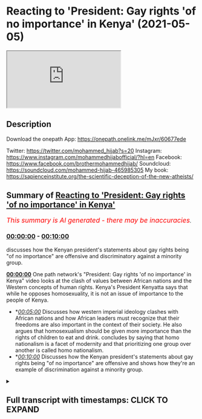 # Reacting to 'President: Gay rights 'of no importance' in Kenya' (2021-05-05)

<iframe loading='lazy' src='https://www.youtube.com/embed/wp4REjWl7yk'></iframe>

## Description

Download the onepath App: https://onepath.onelink.me/mJxr/60677ede​ 

Twitter: https://twitter.com/mohammed_hijab?s=20
Instagram: https://www.instagram.com/mohammedhijabofficial/?hl=en
Facebook: https://www.facebook.com/brothermohammedhijab/
Soundcloud: https://soundcloud.com/mohammed-hijab-465985305
My book: https://sapienceinstitute.org/the-scientific-deception-of-the-new-atheists/

## Summary of [Reacting to 'President: Gay rights 'of no importance' in Kenya'](https://www.youtube.com/watch?v=wp4REjWl7yk)


*<span style="color:red; font-size:125%">This summary is AI generated - there may be inaccuracies</span>. [](/)*

### [00:00:00](https://www.youtube.com/watch?v=wp4REjWl7yk&t=0) - [00:10:00](https://www.youtube.com/watch?v=wp4REjWl7yk&t=600)

discusses how the Kenyan president's statements about gay rights being "of no importance" are offensive and discriminatory against a minority group.

**[00:00:00](https://www.youtube.com/watch?v=wp4REjWl7yk&t=0)** One path network's "President: Gay rights 'of no importance' in Kenya" video looks at the clash of values between African nations and the Western concepts of human rights. Kenya's President Kenyatta says that while he opposes homosexuality, it is not an issue of importance to the people of Kenya.
* **[00:05:00](https://www.youtube.com/watch?v=wp4REjWl7yk&t=300)* Discusses how western imperial ideology clashes with African nations and how African leaders must recognize that their freedoms are also important in the context of their society. He also argues that homosexualism should be given more importance than the rights of children to eat and drink. concludes by saying that homo nationalism is a facet of modernity and that prioritizing one group over another is called homo nationalism.
* **[00:10:00](https://www.youtube.com/watch?v=wp4REjWl7yk&t=600)* Discusses how the Kenyan president's statements about gay rights being "of no importance" are offensive and shows how they're an example of discrimination against a minority group.

<details><summary><h2>Full transcript with timestamps: CLICK TO EXPAND</h2></summary>

[0:00:00](https://youtu.be/wp4REjWl7yk?t=0) [Music]  
[0:00:05](https://youtu.be/wp4REjWl7yk?t=5) one path network  
[0:00:07](https://youtu.be/wp4REjWl7yk?t=7) i mean you guys would have known who  
[0:00:08](https://youtu.be/wp4REjWl7yk?t=8) they are already they do a fantastic job  
[0:00:11](https://youtu.be/wp4REjWl7yk?t=11) in terms of disseminating  
[0:00:12](https://youtu.be/wp4REjWl7yk?t=12) some of the most high quality dowel  
[0:00:14](https://youtu.be/wp4REjWl7yk?t=14) videos on the internet in the english  
[0:00:16](https://youtu.be/wp4REjWl7yk?t=16) language  
[0:00:17](https://youtu.be/wp4REjWl7yk?t=17) they have now actually produced an app  
[0:00:20](https://youtu.be/wp4REjWl7yk?t=20) now i know in this ramadan you're going  
[0:00:22](https://youtu.be/wp4REjWl7yk?t=22) to want to take advantage of that  
[0:00:24](https://youtu.be/wp4REjWl7yk?t=24) i've already taken advantage of that and  
[0:00:26](https://youtu.be/wp4REjWl7yk?t=26) browse through the app and it's an  
[0:00:27](https://youtu.be/wp4REjWl7yk?t=27) amazing app  
[0:00:28](https://youtu.be/wp4REjWl7yk?t=28) i'm sure you're going to be downloading  
[0:00:30](https://youtu.be/wp4REjWl7yk?t=30) it right now the link is in the  
[0:00:32](https://youtu.be/wp4REjWl7yk?t=32) description  
[0:00:32](https://youtu.be/wp4REjWl7yk?t=32) i think one of the most interesting  
[0:00:33](https://youtu.be/wp4REjWl7yk?t=33) things to look at in terms of  
[0:00:35](https://youtu.be/wp4REjWl7yk?t=35) when you talk about lgbtq rights and  
[0:00:38](https://youtu.be/wp4REjWl7yk?t=38) america as a superpower  
[0:00:40](https://youtu.be/wp4REjWl7yk?t=40) and also africa as a continent is  
[0:00:43](https://youtu.be/wp4REjWl7yk?t=43) the approach of some of the african  
[0:00:45](https://youtu.be/wp4REjWl7yk?t=45) presidents to  
[0:00:47](https://youtu.be/wp4REjWl7yk?t=47) questions about homosexual rights so i'm  
[0:00:49](https://youtu.be/wp4REjWl7yk?t=49) going to look at one  
[0:00:50](https://youtu.be/wp4REjWl7yk?t=50) video today there's many of them online  
[0:00:52](https://youtu.be/wp4REjWl7yk?t=52) of different  
[0:00:53](https://youtu.be/wp4REjWl7yk?t=53) african presidents kind of answering  
[0:00:56](https://youtu.be/wp4REjWl7yk?t=56) this in different ways one we're going  
[0:00:58](https://youtu.be/wp4REjWl7yk?t=58) to look at today and then come back and  
[0:01:00](https://youtu.be/wp4REjWl7yk?t=60) react to it  
[0:01:01](https://youtu.be/wp4REjWl7yk?t=61) one of the major issues and it's a  
[0:01:03](https://youtu.be/wp4REjWl7yk?t=63) holdover from sort of colonial victorian  
[0:01:06](https://youtu.be/wp4REjWl7yk?t=66) is the issue of sexual preference  
[0:01:09](https://youtu.be/wp4REjWl7yk?t=69) in many african countries in kenya to be  
[0:01:12](https://youtu.be/wp4REjWl7yk?t=72) gay the lgbt  
[0:01:14](https://youtu.be/wp4REjWl7yk?t=74) community is is illegal they just want  
[0:01:16](https://youtu.be/wp4REjWl7yk?t=76) to have  
[0:01:17](https://youtu.be/wp4REjWl7yk?t=77) equal rights the same privacy and  
[0:01:19](https://youtu.be/wp4REjWl7yk?t=79) equality as all other kenyans do  
[0:01:22](https://youtu.be/wp4REjWl7yk?t=82) is that something that you aspire to for  
[0:01:24](https://youtu.be/wp4REjWl7yk?t=84) your country i want to be very clear  
[0:01:26](https://youtu.be/wp4REjWl7yk?t=86) uh christian there is  
[0:01:29](https://youtu.be/wp4REjWl7yk?t=89) i will not engage in a subject that is  
[0:01:32](https://youtu.be/wp4REjWl7yk?t=92) of no  
[0:01:34](https://youtu.be/wp4REjWl7yk?t=94) it's uh it is not of any major  
[0:01:37](https://youtu.be/wp4REjWl7yk?t=97) importance to the people and the  
[0:01:38](https://youtu.be/wp4REjWl7yk?t=98) republic of kenya this  
[0:01:40](https://youtu.be/wp4REjWl7yk?t=100) is not an issue as you would want to put  
[0:01:43](https://youtu.be/wp4REjWl7yk?t=103) it  
[0:01:44](https://youtu.be/wp4REjWl7yk?t=104) of um human rights or this  
[0:01:47](https://youtu.be/wp4REjWl7yk?t=107) this is an issue of society of  
[0:01:51](https://youtu.be/wp4REjWl7yk?t=111) our own base as a culture as a people  
[0:01:55](https://youtu.be/wp4REjWl7yk?t=115) regardless of which community you come  
[0:01:58](https://youtu.be/wp4REjWl7yk?t=118) from  
[0:01:59](https://youtu.be/wp4REjWl7yk?t=119) this is not acceptable this is not  
[0:02:01](https://youtu.be/wp4REjWl7yk?t=121) agreeable this is not about uhuru  
[0:02:03](https://youtu.be/wp4REjWl7yk?t=123) kenyatta saying  
[0:02:04](https://youtu.be/wp4REjWl7yk?t=124) yes or no this is an issue that the  
[0:02:07](https://youtu.be/wp4REjWl7yk?t=127) people of kenya themselves  
[0:02:09](https://youtu.be/wp4REjWl7yk?t=129) who have bestowed upon themselves a  
[0:02:11](https://youtu.be/wp4REjWl7yk?t=131) constitution  
[0:02:12](https://youtu.be/wp4REjWl7yk?t=132) right after several years have clearly  
[0:02:15](https://youtu.be/wp4REjWl7yk?t=135) stated  
[0:02:16](https://youtu.be/wp4REjWl7yk?t=136) that this is not a subject that they  
[0:02:20](https://youtu.be/wp4REjWl7yk?t=140) are willing to engage in it's very  
[0:02:23](https://youtu.be/wp4REjWl7yk?t=143) you're going to get yourself into  
[0:02:24](https://youtu.be/wp4REjWl7yk?t=144) trouble i mean for her to say you're  
[0:02:26](https://youtu.be/wp4REjWl7yk?t=146) going to get yourself into trouble  
[0:02:28](https://youtu.be/wp4REjWl7yk?t=148) to an elected official not just an  
[0:02:31](https://youtu.be/wp4REjWl7yk?t=151) elected official but the president  
[0:02:33](https://youtu.be/wp4REjWl7yk?t=153) of kenya the president of kenya i think  
[0:02:36](https://youtu.be/wp4REjWl7yk?t=156) shows absolute audacity in fact i was  
[0:02:39](https://youtu.be/wp4REjWl7yk?t=159) quite surprised  
[0:02:40](https://youtu.be/wp4REjWl7yk?t=160) when i looked at the comments in this  
[0:02:41](https://youtu.be/wp4REjWl7yk?t=161) particular video the one with the most  
[0:02:44](https://youtu.be/wp4REjWl7yk?t=164) like 16 000 comments is one who is high  
[0:02:47](https://youtu.be/wp4REjWl7yk?t=167) somebody is highlighting this point who  
[0:02:49](https://youtu.be/wp4REjWl7yk?t=169) are you to tell he says  
[0:02:51](https://youtu.be/wp4REjWl7yk?t=171) in the comment a democratically elected  
[0:02:54](https://youtu.be/wp4REjWl7yk?t=174) leader  
[0:02:54](https://youtu.be/wp4REjWl7yk?t=174) of a sovereign nation that he will get  
[0:02:56](https://youtu.be/wp4REjWl7yk?t=176) in trouble for representing the values  
[0:02:58](https://youtu.be/wp4REjWl7yk?t=178) of his people  
[0:02:59](https://youtu.be/wp4REjWl7yk?t=179) and then he says correctly i think the  
[0:03:01](https://youtu.be/wp4REjWl7yk?t=181) west needs to stop forcing minority  
[0:03:03](https://youtu.be/wp4REjWl7yk?t=183) opinions down the throats of nations  
[0:03:04](https://youtu.be/wp4REjWl7yk?t=184) that are fundamentally opposed  
[0:03:06](https://youtu.be/wp4REjWl7yk?t=186) to those ideals let's continue listening  
[0:03:08](https://youtu.be/wp4REjWl7yk?t=188) to it but it's a global issue right now  
[0:03:11](https://youtu.be/wp4REjWl7yk?t=191) it's it's important to them  
[0:03:14](https://youtu.be/wp4REjWl7yk?t=194) where they are why is it i am saying to  
[0:03:16](https://youtu.be/wp4REjWl7yk?t=196) you as president  
[0:03:17](https://youtu.be/wp4REjWl7yk?t=197) important to me as the leader  
[0:03:21](https://youtu.be/wp4REjWl7yk?t=201) of 49 million kenyans  
[0:03:24](https://youtu.be/wp4REjWl7yk?t=204) and after if you want to ask me my  
[0:03:27](https://youtu.be/wp4REjWl7yk?t=207) personal opinion  
[0:03:29](https://youtu.be/wp4REjWl7yk?t=209) what is your personal after i finish my  
[0:03:31](https://youtu.be/wp4REjWl7yk?t=211) process i can talk about my personal  
[0:03:33](https://youtu.be/wp4REjWl7yk?t=213) opinion  
[0:03:34](https://youtu.be/wp4REjWl7yk?t=214) would you publicly say that people who  
[0:03:36](https://youtu.be/wp4REjWl7yk?t=216) are lgbt  
[0:03:38](https://youtu.be/wp4REjWl7yk?t=218) gay members of the kenyan population  
[0:03:41](https://youtu.be/wp4REjWl7yk?t=221) should not be discriminated against  
[0:03:43](https://youtu.be/wp4REjWl7yk?t=223) no kenyan should be abused  
[0:03:47](https://youtu.be/wp4REjWl7yk?t=227) should be you know  
[0:03:51](https://youtu.be/wp4REjWl7yk?t=231) mistreated in any particular every  
[0:03:54](https://youtu.be/wp4REjWl7yk?t=234) kenyan  
[0:03:54](https://youtu.be/wp4REjWl7yk?t=234) is protected by law you see here what  
[0:03:56](https://youtu.be/wp4REjWl7yk?t=236) we're seeing is a clash  
[0:03:58](https://youtu.be/wp4REjWl7yk?t=238) of uh we're seeing a clash of values  
[0:04:00](https://youtu.be/wp4REjWl7yk?t=240) really but not just a clash of values or  
[0:04:02](https://youtu.be/wp4REjWl7yk?t=242) in the sense that you've got these kind  
[0:04:03](https://youtu.be/wp4REjWl7yk?t=243) of american  
[0:04:04](https://youtu.be/wp4REjWl7yk?t=244) uh knowledge productions being forced  
[0:04:07](https://youtu.be/wp4REjWl7yk?t=247) down  
[0:04:08](https://youtu.be/wp4REjWl7yk?t=248) the kenyan president's and not just him  
[0:04:10](https://youtu.be/wp4REjWl7yk?t=250) but the society in which he represents  
[0:04:12](https://youtu.be/wp4REjWl7yk?t=252) because correctly he says  
[0:04:13](https://youtu.be/wp4REjWl7yk?t=253) about ninety percent ninety-nine percent  
[0:04:15](https://youtu.be/wp4REjWl7yk?t=255) some say nine out of ten  
[0:04:17](https://youtu.be/wp4REjWl7yk?t=257) people in his country see homosexuality  
[0:04:19](https://youtu.be/wp4REjWl7yk?t=259) as uh  
[0:04:20](https://youtu.be/wp4REjWl7yk?t=260) inexcusable as an act but we're seeing  
[0:04:24](https://youtu.be/wp4REjWl7yk?t=264) actual problems within the framework of  
[0:04:26](https://youtu.be/wp4REjWl7yk?t=266) the westerner because  
[0:04:28](https://youtu.be/wp4REjWl7yk?t=268) the western framework says okay you're  
[0:04:29](https://youtu.be/wp4REjWl7yk?t=269) allowed to have a sovereign nation  
[0:04:31](https://youtu.be/wp4REjWl7yk?t=271) and this is one of the um kind of human  
[0:04:34](https://youtu.be/wp4REjWl7yk?t=274) rights that you can have  
[0:04:35](https://youtu.be/wp4REjWl7yk?t=275) but at this end you can have a democrat  
[0:04:37](https://youtu.be/wp4REjWl7yk?t=277) democratic vote but at the same time  
[0:04:39](https://youtu.be/wp4REjWl7yk?t=279) you got these minority rights which you  
[0:04:41](https://youtu.be/wp4REjWl7yk?t=281) should respect so what should be  
[0:04:43](https://youtu.be/wp4REjWl7yk?t=283) prioritized here  
[0:04:44](https://youtu.be/wp4REjWl7yk?t=284) should it be that you have democratic  
[0:04:47](https://youtu.be/wp4REjWl7yk?t=287) agency of a for  
[0:04:48](https://youtu.be/wp4REjWl7yk?t=288) of a sovereign nation that is  
[0:04:50](https://youtu.be/wp4REjWl7yk?t=290) prioritized or the minority rights of  
[0:04:53](https://youtu.be/wp4REjWl7yk?t=293) a group of people who have decided to  
[0:04:56](https://youtu.be/wp4REjWl7yk?t=296) identify  
[0:04:57](https://youtu.be/wp4REjWl7yk?t=297) through their sexuality so even within  
[0:05:00](https://youtu.be/wp4REjWl7yk?t=300) the framework of western imperial  
[0:05:03](https://youtu.be/wp4REjWl7yk?t=303) or ideology there's is a clash within  
[0:05:07](https://youtu.be/wp4REjWl7yk?t=307) that framework not just  
[0:05:08](https://youtu.be/wp4REjWl7yk?t=308) in contra distinction or juxtaposition  
[0:05:11](https://youtu.be/wp4REjWl7yk?t=311) with the african nations  
[0:05:13](https://youtu.be/wp4REjWl7yk?t=313) so let's continue and kind of finalize  
[0:05:15](https://youtu.be/wp4REjWl7yk?t=315) with some thoughts  
[0:05:17](https://youtu.be/wp4REjWl7yk?t=317) every single kenyan but  
[0:05:20](https://youtu.be/wp4REjWl7yk?t=320) they also must recognize that their  
[0:05:22](https://youtu.be/wp4REjWl7yk?t=322) freedoms  
[0:05:24](https://youtu.be/wp4REjWl7yk?t=324) are also must be taken into the  
[0:05:27](https://youtu.be/wp4REjWl7yk?t=327) entire context of the society and he is  
[0:05:30](https://youtu.be/wp4REjWl7yk?t=330) right that is a question of society and  
[0:05:32](https://youtu.be/wp4REjWl7yk?t=332) not only that but  
[0:05:34](https://youtu.be/wp4REjWl7yk?t=334) on contractarian understandings of  
[0:05:36](https://youtu.be/wp4REjWl7yk?t=336) liberalism okay where  
[0:05:38](https://youtu.be/wp4REjWl7yk?t=338) you as as a subject individual subject  
[0:05:40](https://youtu.be/wp4REjWl7yk?t=340) you are  
[0:05:41](https://youtu.be/wp4REjWl7yk?t=341) contracted to the the foreign nation or  
[0:05:43](https://youtu.be/wp4REjWl7yk?t=343) to the nation in question through  
[0:05:44](https://youtu.be/wp4REjWl7yk?t=344) citizenship or whatever it may be  
[0:05:47](https://youtu.be/wp4REjWl7yk?t=347) you are obliged to obey by laws you are  
[0:05:50](https://youtu.be/wp4REjWl7yk?t=350) obliged to obey by law so now you have a  
[0:05:52](https://youtu.be/wp4REjWl7yk?t=352) another layer  
[0:05:54](https://youtu.be/wp4REjWl7yk?t=354) of problem not not once again a problem  
[0:05:58](https://youtu.be/wp4REjWl7yk?t=358) between ideologies but within the  
[0:05:59](https://youtu.be/wp4REjWl7yk?t=359) ideology of liberalism  
[0:06:01](https://youtu.be/wp4REjWl7yk?t=361) because here we have okay sovereign  
[0:06:02](https://youtu.be/wp4REjWl7yk?t=362) nation you have the democratic uh  
[0:06:06](https://youtu.be/wp4REjWl7yk?t=366) initiative  
[0:06:07](https://youtu.be/wp4REjWl7yk?t=367) and now you also have a third layer  
[0:06:09](https://youtu.be/wp4REjWl7yk?t=369) which is a social contract all three are  
[0:06:11](https://youtu.be/wp4REjWl7yk?t=371) pointing in the direction of  
[0:06:12](https://youtu.be/wp4REjWl7yk?t=372) okay homosexual homosexuality can  
[0:06:14](https://youtu.be/wp4REjWl7yk?t=374) legitimately from within theory  
[0:06:16](https://youtu.be/wp4REjWl7yk?t=376) okay be seen as something which can be  
[0:06:18](https://youtu.be/wp4REjWl7yk?t=378) outlawed but then that  
[0:06:21](https://youtu.be/wp4REjWl7yk?t=381) the only kind of um thing against this  
[0:06:24](https://youtu.be/wp4REjWl7yk?t=384) is to say well actually  
[0:06:26](https://youtu.be/wp4REjWl7yk?t=386) homosexuals are minority right and that  
[0:06:29](https://youtu.be/wp4REjWl7yk?t=389) should trump everything else  
[0:06:30](https://youtu.be/wp4REjWl7yk?t=390) now you can make arguments either way  
[0:06:32](https://youtu.be/wp4REjWl7yk?t=392) what i will say  
[0:06:33](https://youtu.be/wp4REjWl7yk?t=393) is un inexcusable really is the fact  
[0:06:37](https://youtu.be/wp4REjWl7yk?t=397) that in the past the uncle tom  
[0:06:39](https://youtu.be/wp4REjWl7yk?t=399) the uncle tom barack obama when he went  
[0:06:42](https://youtu.be/wp4REjWl7yk?t=402) to uh  
[0:06:43](https://youtu.be/wp4REjWl7yk?t=403) kenya which is his actual you know kind  
[0:06:45](https://youtu.be/wp4REjWl7yk?t=405) of mother  
[0:06:46](https://youtu.be/wp4REjWl7yk?t=406) nation if you want to call it is actual  
[0:06:48](https://youtu.be/wp4REjWl7yk?t=408) nation where it's from  
[0:06:50](https://youtu.be/wp4REjWl7yk?t=410) he was speaking down to the kenyan  
[0:06:52](https://youtu.be/wp4REjWl7yk?t=412) people most of which you don't believe  
[0:06:54](https://youtu.be/wp4REjWl7yk?t=414) that homosexuality should be something  
[0:06:56](https://youtu.be/wp4REjWl7yk?t=416) which is  
[0:06:57](https://youtu.be/wp4REjWl7yk?t=417) practiced uh publicly or  
[0:07:00](https://youtu.be/wp4REjWl7yk?t=420) actual penetrative homosexuality is done  
[0:07:03](https://youtu.be/wp4REjWl7yk?t=423) he's speaking down and trying to lecture  
[0:07:05](https://youtu.be/wp4REjWl7yk?t=425) them using western  
[0:07:07](https://youtu.be/wp4REjWl7yk?t=427) uh imperial parliaments the point of the  
[0:07:09](https://youtu.be/wp4REjWl7yk?t=429) matter is this  
[0:07:11](https://youtu.be/wp4REjWl7yk?t=431) he went further in tying foreign aid  
[0:07:14](https://youtu.be/wp4REjWl7yk?t=434) foreign aid with  
[0:07:18](https://youtu.be/wp4REjWl7yk?t=438) whether or not countries  
[0:07:21](https://youtu.be/wp4REjWl7yk?t=441) implement lgbtq policies this means to  
[0:07:24](https://youtu.be/wp4REjWl7yk?t=444) say now look  
[0:07:25](https://youtu.be/wp4REjWl7yk?t=445) when you have african countries in  
[0:07:26](https://youtu.be/wp4REjWl7yk?t=446) poverty happening in african countries  
[0:07:28](https://youtu.be/wp4REjWl7yk?t=448) and children  
[0:07:28](https://youtu.be/wp4REjWl7yk?t=448) dying toddlers dying babies dying  
[0:07:31](https://youtu.be/wp4REjWl7yk?t=451) because they don't have the food  
[0:07:32](https://youtu.be/wp4REjWl7yk?t=452) to nourish themselves what what obama  
[0:07:36](https://youtu.be/wp4REjWl7yk?t=456) and the  
[0:07:36](https://youtu.be/wp4REjWl7yk?t=456) liberal project in america have decided  
[0:07:38](https://youtu.be/wp4REjWl7yk?t=458) to do is say  
[0:07:40](https://youtu.be/wp4REjWl7yk?t=460) that is less of a priority than  
[0:07:42](https://youtu.be/wp4REjWl7yk?t=462) homosexuals  
[0:07:43](https://youtu.be/wp4REjWl7yk?t=463) getting to experiment sexually in a  
[0:07:45](https://youtu.be/wp4REjWl7yk?t=465) public sphere  
[0:07:46](https://youtu.be/wp4REjWl7yk?t=466) can you imagine this so the right of a  
[0:07:48](https://youtu.be/wp4REjWl7yk?t=468) homosexual  
[0:07:49](https://youtu.be/wp4REjWl7yk?t=469) to have intercourse or to show intimacy  
[0:07:51](https://youtu.be/wp4REjWl7yk?t=471) to his homosexual partner in a public  
[0:07:53](https://youtu.be/wp4REjWl7yk?t=473) sphere because we're not talking about  
[0:07:54](https://youtu.be/wp4REjWl7yk?t=474) what happens behind closed doors  
[0:07:56](https://youtu.be/wp4REjWl7yk?t=476) that is more important  
[0:07:59](https://youtu.be/wp4REjWl7yk?t=479) than the right of a child to eat and  
[0:08:01](https://youtu.be/wp4REjWl7yk?t=481) drink  
[0:08:02](https://youtu.be/wp4REjWl7yk?t=482) and we are gonna tie foreign aid with  
[0:08:05](https://youtu.be/wp4REjWl7yk?t=485) your  
[0:08:06](https://youtu.be/wp4REjWl7yk?t=486) uh with a foreign um prime minister or  
[0:08:08](https://youtu.be/wp4REjWl7yk?t=488) president's ability to implement lgbtq  
[0:08:11](https://youtu.be/wp4REjWl7yk?t=491) policies what have the kids got to do  
[0:08:12](https://youtu.be/wp4REjWl7yk?t=492) with these policies  
[0:08:14](https://youtu.be/wp4REjWl7yk?t=494) what a cruel and unusual kind of  
[0:08:16](https://youtu.be/wp4REjWl7yk?t=496) punishment that you're inflicting upon  
[0:08:18](https://youtu.be/wp4REjWl7yk?t=498) children who are completely bystanders  
[0:08:21](https://youtu.be/wp4REjWl7yk?t=501) to these ideological discussions  
[0:08:23](https://youtu.be/wp4REjWl7yk?t=503) it shows you the extent to which the  
[0:08:25](https://youtu.be/wp4REjWl7yk?t=505) uncle tom  
[0:08:26](https://youtu.be/wp4REjWl7yk?t=506) barack obama and those who follow his  
[0:08:28](https://youtu.be/wp4REjWl7yk?t=508) footsteps are willing to go  
[0:08:31](https://youtu.be/wp4REjWl7yk?t=511) to strip people away from their  
[0:08:34](https://youtu.be/wp4REjWl7yk?t=514) rights young children democratic  
[0:08:37](https://youtu.be/wp4REjWl7yk?t=517) citizens wherever you  
[0:08:38](https://youtu.be/wp4REjWl7yk?t=518) whoever it may be in african countries  
[0:08:41](https://youtu.be/wp4REjWl7yk?t=521) and this should  
[0:08:41](https://youtu.be/wp4REjWl7yk?t=521) highlight to us the extent to which this  
[0:08:43](https://youtu.be/wp4REjWl7yk?t=523) agenda this colonializing  
[0:08:46](https://youtu.be/wp4REjWl7yk?t=526) imperial agenda of the americans is a  
[0:08:48](https://youtu.be/wp4REjWl7yk?t=528) corrosive force  
[0:08:49](https://youtu.be/wp4REjWl7yk?t=529) which needs to be tackled head-on  
[0:08:51](https://youtu.be/wp4REjWl7yk?t=531) actually in the literature there is  
[0:08:53](https://youtu.be/wp4REjWl7yk?t=533) there is a name  
[0:08:54](https://youtu.be/wp4REjWl7yk?t=534) for this there's a name for prioritizing  
[0:08:56](https://youtu.be/wp4REjWl7yk?t=536) kind of  
[0:08:57](https://youtu.be/wp4REjWl7yk?t=537) one community right over another okay  
[0:08:59](https://youtu.be/wp4REjWl7yk?t=539) and it's called homo nationalism  
[0:09:01](https://youtu.be/wp4REjWl7yk?t=541) jasper poa says homo nationalism is  
[0:09:04](https://youtu.be/wp4REjWl7yk?t=544) defined  
[0:09:04](https://youtu.be/wp4REjWl7yk?t=544) as a facet of modernity and a historical  
[0:09:07](https://youtu.be/wp4REjWl7yk?t=547) shift marked by the entrance of  
[0:09:09](https://youtu.be/wp4REjWl7yk?t=549) some homosexual bodies as worthy of  
[0:09:11](https://youtu.be/wp4REjWl7yk?t=551) protection by nation-states  
[0:09:13](https://youtu.be/wp4REjWl7yk?t=553) a constitutive and fundamental um  
[0:09:18](https://youtu.be/wp4REjWl7yk?t=558) relationship between the state  
[0:09:20](https://youtu.be/wp4REjWl7yk?t=560) capitalism and sexuality  
[0:09:22](https://youtu.be/wp4REjWl7yk?t=562) the point here is if you want what is  
[0:09:25](https://youtu.be/wp4REjWl7yk?t=565) homo nationalism is basically  
[0:09:27](https://youtu.be/wp4REjWl7yk?t=567) prioritizing one community in this case  
[0:09:29](https://youtu.be/wp4REjWl7yk?t=569) the gays right gay community  
[0:09:31](https://youtu.be/wp4REjWl7yk?t=571) whatever that may mean nowadays to be  
[0:09:33](https://youtu.be/wp4REjWl7yk?t=573) honest because that is ill-defined  
[0:09:35](https://youtu.be/wp4REjWl7yk?t=575) we don't know what that means no more  
[0:09:37](https://youtu.be/wp4REjWl7yk?t=577) with with the inclusion of all these  
[0:09:38](https://youtu.be/wp4REjWl7yk?t=578) other  
[0:09:39](https://youtu.be/wp4REjWl7yk?t=579) letters of the lgbtq plus  
[0:09:43](https://youtu.be/wp4REjWl7yk?t=583) over and above another community in this  
[0:09:45](https://youtu.be/wp4REjWl7yk?t=585) case it's africans  
[0:09:46](https://youtu.be/wp4REjWl7yk?t=586) it's black people it's children you see  
[0:09:49](https://youtu.be/wp4REjWl7yk?t=589) who  
[0:09:50](https://youtu.be/wp4REjWl7yk?t=590) can't get now the the the foreign aid  
[0:09:52](https://youtu.be/wp4REjWl7yk?t=592) that they would have  
[0:09:53](https://youtu.be/wp4REjWl7yk?t=593) uh used to feed themselves and to clothe  
[0:10:02](https://youtu.be/wp4REjWl7yk?t=602) themselves  
[0:10:09](https://youtu.be/wp4REjWl7yk?t=609) you  
</details>